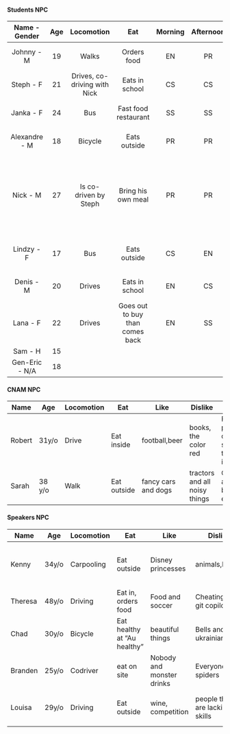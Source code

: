 
#### Students NPC
| Name - Gender   | Age | Locomotion                    | Eat                               | Morning   | Afternoon | Likes                         | Dislikes                          | Details                               |
|:---------------:|:---:|:-----------------------------:|:---------------------------------:|:---------:|:---------:|:-----------------------------:|:---------------------------------:|:-------------------------------------:|
| Johnny - M      | 19  | Walks                         | Orders food                       | EN        | PR        | Rabbits, to play with drones  | Smoking people, loud noise        | Easily distracted                     |
| Steph - F       | 21  | Drives, co-driving with Nick  | Eats in school                    | CS        | CS        | Boys Band, mushrooms          | Heated food                       | Has a small bladder, smokes           |
| Janka - F       | 24  | Bus                           | Fast food restaurant              | SS        | SS        | Paralympics, Neon wheelchairs | Staircases,insects                | Wheelchair, ventolin                  |
| Alexandre - M   | 18  | Bicycle                       | Eats outside                      | PR        | PR        | Italian food                  | Famous clothe brands, Crayfishes  | Always late                           |
| Nick - M        | 27  | Is co-driven by Steph         | Bring his own meal                | PR        | PR        | Old tech, steam engines       | Smartphones, social medias        | Has a really old phone, wants to work in green energy, Eats a lot and very slowly |
| Lindzy - F      | 17  | Bus                           | Eats outside                      | CS        | EN        | Music and arts                | Sports and small places           | Always wears headphone and is late    |
| Denis - M       | 20  | Drives                        | Eats in school                    | EN        | CS        | Video games and anime         | Hard work and noobs               | Speaks way too much                   |
| Lana - F        | 22  | Drives                        | Goes out to buy than comes back   | EN        | SS        | Nature, tofu                  | Meat, fast food                   | Vegan, ric                            |
| Sam - H         | 15  |
| Gen-Eric - N/A  | 18  |

#### CNAM NPC
|**Name** |**Age**  |**Locomotion** |**Eat**    |**Like**           |**Dislike**                  |**Details**                                      |
|---      |---      |---            |---        |---                |---                          |---                                              |
|Robert   |31y/o    |Drive          |Eat inside |football,beer      |books, the color red         |Forget his pass often, ask students to let him in|
|Sarah    |38 y/o   |Walk           |Eat outside|fancy cars and dogs|tractors and all noisy things|Confident, arrives before everyone

#### Speakers NPC

|**Name** |**Age**  |**Locomotion** |**Eat**    |**Like**|**Dislike**   |**Details**  |**Job**|
|---      |---      |---            |---        |---     |---           |---          |---    |
|Kenny    |34y/o    |Carpooling     |Eat outside|Disney princesses|animals,Russia|Is a bit hard to understand, needs a screen to display courses
|Theresa  |48y/o    |Driving  |Eat in, orders food|Food and soccer|Cheating and git copilot|  Is overweight|C#/github
|Chad     |30y/o    |Bicycle|Eat healthy at “Au healthy”|beautiful things| Bells and ukrainian|Self overconfidence, chad behavior|Self Confidence
|Branden  |25y/o    |Codriver  |eat on site|Nobody and monster drinks|Everyone, spiders|Long hair, big black coat, glasses|GO
|Louisa  |29y/o    |Driving |Eat outside |wine, competition|people that are lacking skills|Crazy hair, checked shirt and always broken glasses|Problem solving
